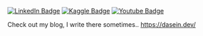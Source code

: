 
[![LinkedIn Badge](https://img.shields.io/badge/-LinkedIn-0077B5?style=flat-square&logo=linkedin&logoColor=white)](https://www.linkedin.com/in/d4sein/)
[![Kaggle Badge](https://img.shields.io/badge/-Kaggle-3ab0f0?style=flat-square&logo=Kaggle&logoColor=white)](https://www.kaggle.com/d4sein)
[![Youtube Badge](https://img.shields.io/badge/-Youtube-FF0000?style=flat-square&labelColor=FF0000&logo=youtube&logoColor=white)](https://www.youtube.com/channel/UCBuvdYR8ku9aWoxWgmSZeUA/)

Check out my blog, I write there sometimes.. https://dasein.dev/
